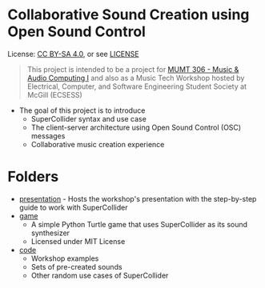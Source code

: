 # Collaborative Sound Creation using Open Sound Control

License: [CC BY-SA 4.0](https://creativecommons.org/licenses/by-sa/4.0/), or see [LICENSE](./LICENSE)
> This project is intended to be a project for [MUMT 306 - Music & Audio Computing I](https://www.music.mcgill.ca/~gary/306/) and also as a Music Tech Workshop hosted by Electrical, Computer, and Software Engineering Student Society at McGill (ECSESS)

- The goal of this project is to introduce
    - SuperCollider syntax and use case
    - The client-server architecture using Open Sound Control (OSC) messages
    - Collaborative music creation experience

# Folders
- [presentation](./presentation/) - Hosts the workshop's presentation with the step-by-step guide to work with SuperCollider
- [game](./game/)
  - A simple Python Turtle game that uses SuperCollider as its sound synthesizer
  - Licensed under MIT License
- [code](./code/)
  - Workshop examples
  - Sets of pre-created sounds
  - Other random use cases of SuperCollider